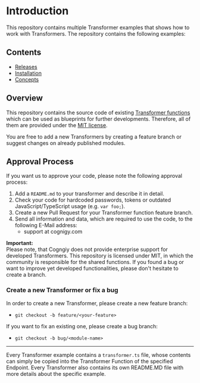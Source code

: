 # Introduction
This repository contains multiple Transformer examples that shows how to work with Transformers. The repository contains the following examples:

## Contents

- [Releases](https://support.cognigy.com/hc/en-us/articles/360019704899#endpoint-transformers-0-1)
- [Installation](https://support.cognigy.com/hc/en-us/articles/360019665180)
- [Concepts](https://support.cognigy.com/hc/en-us/articles/360019665060)

## Overview

This repository contains the source code of existing [Transformer functions](https://docs.cognigy.com/docs/transformers) which can be used as blueprints for further developments. Therefore, all of them are provided under the [MIT license](./LICENSE).

You are free to add a new Transformers by creating a feature branch or suggest changes on already published modules.


## Approval Process

If you want us to approve your code, please note the following approval process:

1. Add a `README.md` to your transformer and describe it in detail.
2. Check your code for hardcoded passwords, tokens or outdated JavaScript/TypeScript usage (e.g. `var foo;`).
3. Create a new Pull Request for your Transformer function feature branch.
4. Send all information and data, which are required to use the code, to the following E-Mail address:
    - support at cognigy.com

**Important:** \
Please note, that Cogngiy does not provide enterprise support for developed Transformers. This repository is licensed under MIT, in which the community is responsible for the shared functions. If you found a bug or want to improve yet developed functionalities, please don't hesitate to create a branch.

### Create a new Transformer or fix a bug

In order to create a new Transformer, please create a new feature branch:

- `git checkout -b feature/<your-feature>`

If you want to fix an existing one, please create a bug branch:

- `git checkout -b bug/<module-name>`

---

Every Transformer example contains a ``transformer.ts`` file, whose contents can simply be copied into the Transformer Function of the specified Endpoint. Every Transformer also contains its own README.MD file with more details about the specific example.
